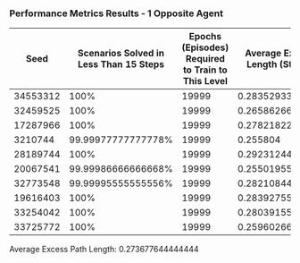 ### Performance Metrics Results - 1 Opposite Agent
| Seed      | Scenarios Solved in Less Than 15 Steps | Epochs (Episodes) Required to Train to This Level | Average Excess Path Length (Step Count) |
|-----------|-----------------------------------------|---------------------------------------------------|------------------------------------------|
| 34553312  | 100%                                    | 19999                                             | 0.28352933333333336                                 |
| 32459525  | 100%                                    | 19999                                             | 0.2658626666666667                       |
| 17287966  | 100%                                    | 19999                                             | 0.2782182222222222                      |
| 3210744   | 99.99977777777778%                                    | 19999                                             | 0.255804                       |
| 28189744  | 100%                                    | 19999                                             | 0.29231244444444443                       |
| 20067541  | 99.99986666666668%                                    | 19999                                             | 0.25501955555555555                      |
| 32773548  | 99.99995555555556%                                    | 19999                                             | 0.28210844444444444                       |
| 19616403  | 100%                                    | 19999                                             | 0.28392755555555554                       |
| 33254042  | 100%                                    | 19999                                             | 0.28039155555555556                       |
| 33725772  | 100%                                    | 19999                                             | 0.25960266666666665                                  |

Average Excess Path Length: 0.273677644444444